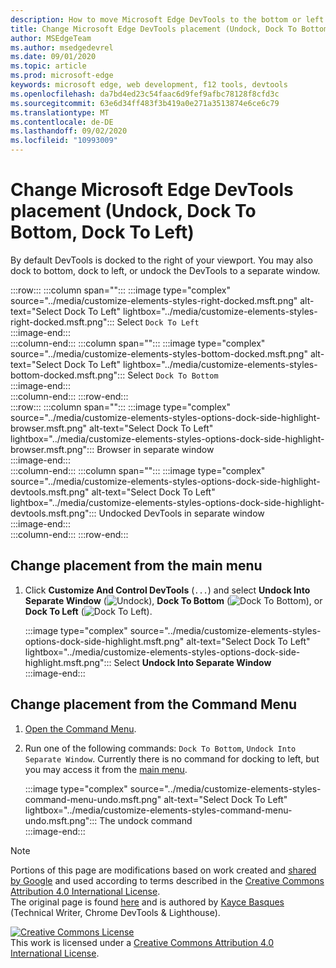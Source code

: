 ```yaml
---
description: How to move Microsoft Edge DevTools to the bottom or left of your viewport, or to a separate window.
title: Change Microsoft Edge DevTools placement (Undock, Dock To Bottom, Dock To Left)
author: MSEdgeTeam
ms.author: msedgedevrel
ms.date: 09/01/2020
ms.topic: article
ms.prod: microsoft-edge
keywords: microsoft edge, web development, f12 tools, devtools
ms.openlocfilehash: da7bd4ed23c54faac6d9fef9afbc78128f8cfd3c
ms.sourcegitcommit: 63e6d34ff483f3b419a0e271a3513874e6ce6c79
ms.translationtype: MT
ms.contentlocale: de-DE
ms.lasthandoff: 09/02/2020
ms.locfileid: "10993009"
---
```

<!-- Copyright Kayce Basques 

   Licensed under the Apache License, Version 2.0 (the "License");
   you may not use this file except in compliance with the License.
   You may obtain a copy of the License at

       https://www.apache.org/licenses/LICENSE-2.0

   Unless required by applicable law or agreed to in writing, software
   distributed under the License is distributed on an "AS IS" BASIS,
   WITHOUT WARRANTIES OR CONDITIONS OF ANY KIND, either express or implied.
   See the License for the specific language governing permissions and
   limitations under the License.  -->





# Change Microsoft Edge DevTools placement (Undock, Dock To Bottom, Dock To Left)   



By default DevTools is docked to the right of your viewport.  You may also dock to bottom, dock to left, or undock the DevTools to a separate window.  

:::row:::
   :::column span="":::
      :::image type="complex" source="../media/customize-elements-styles-right-docked.msft.png" alt-text="Select Dock To Left" lightbox="../media/customize-elements-styles-right-docked.msft.png":::
         Select `Dock To Left`  
      :::image-end:::  
   :::column-end:::
   :::column span="":::
      :::image type="complex" source="../media/customize-elements-styles-bottom-docked.msft.png" alt-text="Select Dock To Left" lightbox="../media/customize-elements-styles-bottom-docked.msft.png":::
         Select `Dock To Bottom`  
      :::image-end:::  
   :::column-end:::
:::row-end:::  
:::row:::
   :::column span="":::
      :::image type="complex" source="../media/customize-elements-styles-options-dock-side-highlight-browser.msft.png" alt-text="Select Dock To Left" lightbox="../media/customize-elements-styles-options-dock-side-highlight-browser.msft.png":::
         Browser in separate window  
      :::image-end:::  
   :::column-end:::
   :::column span="":::
      :::image type="complex" source="../media/customize-elements-styles-options-dock-side-highlight-devtools.msft.png" alt-text="Select Dock To Left" lightbox="../media/customize-elements-styles-options-dock-side-highlight-devtools.msft.png":::
         Undocked DevTools in separate window  
      :::image-end:::  
   :::column-end:::
:::row-end:::  

## Change placement from the main menu   

1.  Click **Customize And Control DevTools** \(`...`\) and select **Undock Into Separate Window** \(![Undock][ImageUndockIcon]\), **Dock To Bottom** \(![Dock To Bottom][ImageBottomIcon]\), or **Dock To Left** \(![Dock To Left][ImageLeftIcon]\).  
    
    :::image type="complex" source="../media/customize-elements-styles-options-dock-side-highlight.msft.png" alt-text="Select Dock To Left" lightbox="../media/customize-elements-styles-options-dock-side-highlight.msft.png":::
       Select **Undock Into Separate Window**  
    :::image-end:::  
    
## Change placement from the Command Menu   

1.  [Open the Command Menu][DevtoolsCommandMenu].  
1.  Run one of the following commands: `Dock To Bottom`, `Undock Into Separate Window`.  Currently there is no command for docking to left, but you may access it from the [main menu](#change-placement-from-the-main-menu).  
    
    :::image type="complex" source="../media/customize-elements-styles-command-menu-undo.msft.png" alt-text="Select Dock To Left" lightbox="../media/customize-elements-styles-command-menu-undo.msft.png":::
       The undock command  
    :::image-end:::  
    
<!--  
 


-->  

<!-- image links -->  

[ImageUndockIcon]: ../media/undock-icon.msft.png  
[ImageBottomIcon]: ../media/bottom-icon.msft.png  
[ImageLeftIcon]: ../media/left-icon.msft.png  

<!-- links -->  

[DevtoolsCommandMenu]: ../command-menu/index.md "Run commands with the Microsoft Edge DevTools Command menu | Microsoft Docs"  

> [!NOTE]
> Portions of this page are modifications based on work created and [shared by Google][GoogleSitePolicies] and used according to terms described in the [Creative Commons Attribution 4.0 International License][CCA4IL].  
> The original page is found [here](https://developers.google.com/web/tools/chrome-devtools/customize/placement) and is authored by [Kayce Basques][KayceBasques] \(Technical Writer, Chrome DevTools \& Lighthouse\).  

[![Creative Commons License][CCby4Image]][CCA4IL]  
This work is licensed under a [Creative Commons Attribution 4.0 International License][CCA4IL].  

[CCA4IL]: https://creativecommons.org/licenses/by/4.0  
[CCby4Image]: https://i.creativecommons.org/l/by/4.0/88x31.png  
[GoogleSitePolicies]: https://developers.google.com/terms/site-policies  
[KayceBasques]: https://developers.google.com/web/resources/contributors/kaycebasques  
